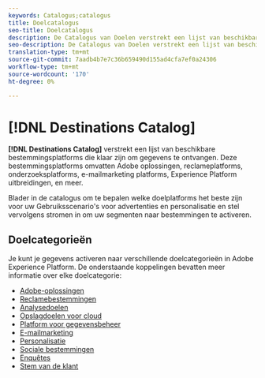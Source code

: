 ```yaml
---
keywords: Catalogus;catalogus
title: Doelcatalogus
seo-title: Doelcatalogus
description: De Catalogus van Doelen verstrekt een lijst van beschikbare bestemmingen die klaar zijn om gegevens te ontvangen. Deze bestemmingen omvatten Adobe oplossingen, reclameplatforms, onderzoeksplatforms, e-mailmarketing platforms, en meer.
seo-description: De Catalogus van Doelen verstrekt een lijst van beschikbare bestemmingen die klaar zijn om gegevens te ontvangen. Deze bestemmingen omvatten Adobe oplossingen, reclameplatforms, onderzoeksplatforms, e-mailmarketing platforms, en meer.
translation-type: tm+mt
source-git-commit: 7aadb4b7e7c36b659490d155ad4cfa7ef0a24306
workflow-type: tm+mt
source-wordcount: '170'
ht-degree: 0%

---
```



# [!DNL Destinations Catalog]

**[!DNL Destinations Catalog]** verstrekt een lijst van beschikbare bestemmingsplatforms die klaar zijn om gegevens te ontvangen. Deze bestemmingsplatforms omvatten Adobe oplossingen, reclameplatforms, onderzoeksplatforms, e-mailmarketing platforms, Experience Platform uitbreidingen, en meer.

Blader in de catalogus om te bepalen welke doelplatforms het beste zijn voor uw Gebruiksscenario&#39;s voor advertenties en personalisatie en stel vervolgens stromen in om uw segmenten naar bestemmingen te activeren.

## Doelcategorieën

Je kunt je gegevens activeren naar verschillende doelcategorieën in Adobe Experience Platform. De onderstaande koppelingen bevatten meer informatie over elke doelcategorie:

- [Adobe-oplossingen](./adobe/overview.md)
- [Reclamebestemmingen](./advertising/overview.md)
- [Analysedoelen](./analytics/overview.md)
- [Opslagdoelen voor cloud](./cloud-storage/overview.md)
- [Platform voor gegevensbeheer](./data-management/overview.md)
- [E-mailmarketing](./email-marketing/overview.md)
- [Personalisatie](./personalization/overview.md)
- [Sociale bestemmingen](./social/overview.md)
- [Enquêtes](./survey/overview.md)
- [Stem van de klant](./voice/overview.md)